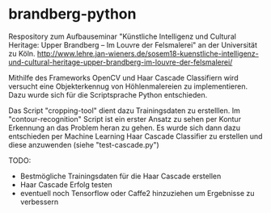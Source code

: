 # brandberg-python

Respository zum Aufbauseminar "Künstliche Intelligenz und Cultural Heritage: Upper Brandberg – Im Louvre der Felsmalerei" an der Universität zu Köln.
http://www.lehre.jan-wieners.de/sosem18-kuenstliche-intelligenz-und-cultural-heritage-upper-brandberg-im-louvre-der-felsmalerei/

Mithilfe des Frameworks OpenCV und Haar Cascade Classifiern wird versucht eine Objekterkennug von Höhlenmalereien zu implementieren. Dazu wurde sich für die Scriptsprache Python entschieden.

Das Script "cropping-tool" dient dazu Trainingsdaten zu erstelllen. Im "contour-recognition" Script ist ein erster Ansatz zu sehen per Kontur Erkennung an das Problem heran zu gehen.
Es wurde sich dann dazu entschieden per Machine Learning Haar Cascade Classifier zu erstellen und diese anzuwenden (siehe "test-cascade.py")

TODO:
- Bestmögliche Trainingsdaten für die Haar Cascade erstellen
- Haar Cascade Erfolg testen
- eventuell noch Tensorflow oder Caffe2 hinzuziehen um Ergebnisse zu verbessern

